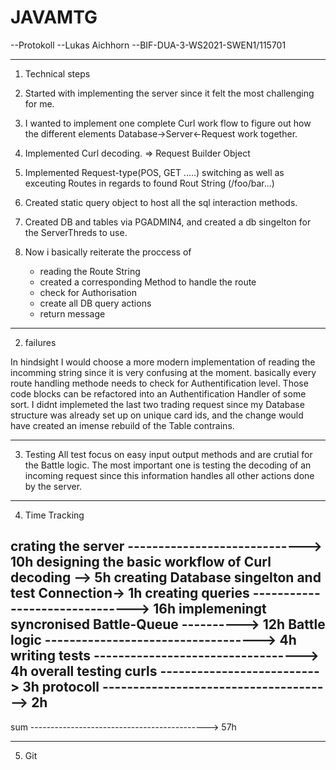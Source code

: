 # JAVAMTG
--Protokoll
--Lukas Aichhorn
--BIF-DUA-3-WS2021-SWEN1/115701 

-------------------------------
1. Technical steps

1. Started with implementing the server since it felt the most challenging for me.
2. I wanted to implement one complete Curl work flow to figure out how the different elements Database->Server<-Request work together.
3. Implemented Curl decoding. => Request Builder Object
4. Implemented Request-type(POS, GET .....) switching as well as exceuting Routes in regards to found Rout String (/foo/bar...)
5. Created static query object to host all the sql interaction methods.
6. Created DB and tables via PGADMIN4, and created a db singelton for the ServerThreds to use.
7. Now i basically reiterate the proccess of
	- reading the Route String
	- created a corresponding Method to handle the route
	- check for Authorisation
	- create all DB query actions
	- return message

-------------------------------
2. failures

In hindsight I would choose a more modern implementation of reading the incomming string since it is very confusing at the moment.
basically every route handling methode needs to check for Authentification level. Those code blocks can be refactored into an Authentification Handler of some sort.
I didnt implemeted the last two trading request since my Database structure was already set up on unique card ids, and the change would have created an imense rebuild
of the Table contrains.

-------------------------------
3. Testing
All test focus on easy input output methods and are crutial for the Battle logic.
The most important one is testing the decoding of an incoming request since this information handles all other actions done by the server.


-------------------------------
4. Time Tracking

crating the server ----------------------------->	10h 
designing the basic workflow of Curl decoding --> 	5h
creating Database singelton and test Connection->	1h
creating queries ------------------------------->	16h
implemeningt syncronised Battle-Queue ---------->	12h
Battle logic ----------------------------------->	4h
writing tests ---------------------------------->	4h
overall testing curls -------------------------->	3h
protocoll -------------------------------------->	2h
------------------------------------------------------------
sum -------------------------------------------->	57h

-------------------------------
5. Git

